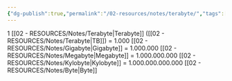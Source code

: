 ```yaml
---
{"dg-publish":true,"permalink":"/02-resources/notes/terabyte/","tags":["mathe/binärzahlen"],"noteIcon":"","updated":"2025-10-29T12:59:10.771+01:00"}
---
```


1 [[02 - RESOURCES/Notes/Terabyte\|Terabyte]] ([[02 - RESOURCES/Notes/Terabyte\|TB]]) = 1.000 [[02 - RESOURCES/Notes/Gigabyte\|Gigabyte]] = 1.000.000 [[02 - RESOURCES/Notes/Megabyte\|Megabyte]] = 1.000.000.000 [[02 - RESOURCES/Notes/Kylobyte\|Kylobyte]] = 1.000.000.000.000 [[02 - RESOURCES/Notes/Byte\|Byte]]